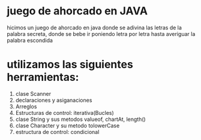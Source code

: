 # juego de ahorcado en JAVA

hicimos un juego de ahorcado en java donde se adivina las letras de la palabra  secreta, donde se bebe ir poniendo letra por letra hasta averiguar la palabra escondida

#	utilizamos las siguientes herramientas:
1. clase Scanner
2. declaraciones y asiganaciones
3. Arreglos
4. Estructuras de control: iterativa(Bucles)
5. clase String y sus metodos valueof, chartAt, length()
6. clase Character y su metodo tolowerCase
7. estructura de control: condicional
